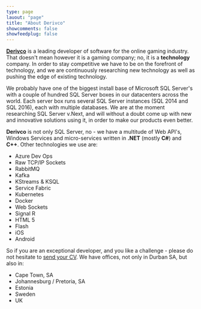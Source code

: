 ```yaml
---
type: page
lauout: "page"
title: "About Derivco"
showcomments: false
showfeedplug: false
---
```

[**Derivco**][1] is a leading developer of software for the online gaming industry. That doesn't mean however it is a gaming company; no, it is a **technology** company. In order to stay competitive we have to be on the forefront of technology, and we are continuously researching new technology as well as pushing the edge of existing technology.

We probably have one of the biggest install base of Microsoft SQL Server's with a couple of hundred SQL Server boxes in our datacenters across the world. Each server box runs several SQL Server instances (SQL 2014 and SQL 2016), each with multiple databases. We are at the moment researching SQL Server v.Next, and will without a doubt come up with new and innovative solutions using it, in order to make our products even better.

**Derivco** is not only SQL Server, no - we have a multitude of Web API's, Windows Services and micro-services written in **.NET** (mostly **C#**) and **C++**. Other technologies we use are:

* Azure Dev Ops
* Raw TCP/IP Sockets
* RabbitMQ
* Kafka
* KStreams & KSQL
* Service Fabric
* Kubernetes
* Docker
* Web Sockets
* Signal R
* HTML 5
* Flash
* iOS
* Android

So if you are an exceptional developer, and you like a challenge - please do not hesitate to [send your CV](https://derivco.co.za/careers/). We have offices, not only in Durban SA, but also in:

* Cape Town, SA
* Johannesburg / Pretoria, SA
* Estonia
* Sweden
* UK

[1]:  https://derivco.co.za

